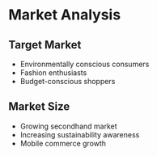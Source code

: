 # Market Analysis

## Target Market
- Environmentally conscious consumers
- Fashion enthusiasts
- Budget-conscious shoppers

## Market Size
- Growing secondhand market
- Increasing sustainability awareness
- Mobile commerce growth

